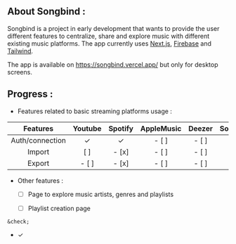 ## About Songbind :

Songbind is a project in early development that wants to provide the user different features to centralize, share and explore music with different existing music platforms. The app currently uses [Next.js](https://nextjs.org/), [Firebase](https://firebase.google.com/) and [Tailwind](https://tailwindcss.com/). 

The app is available on https://songbind.vercel.app/ but only for desktop screens.



## Progress :

- Features related to basic streaming platforms usage :

| Features        | Youtube   | Spotify | AppleMusic | Deezer | SoundCloud |
|:---------------:|:---------:|:-------:|:----------:|:------:|:----------:|
| Auth/connection | &check; | &check;   | - [ ]      | - [ ]  | - [ ]      |
| Import          | [ ]       | - [x]   | - [ ]      | - [ ]  | - [ ]      |
| Export          | - [ ]     | - [x]   | - [ ]      | - [ ]  | - [ ]      |

- Other features :
  
  - [ ] Page to explore music artists, genres and playlists
  
  - [ ] Playlist creation page

```
&check;
```

- &check; 
